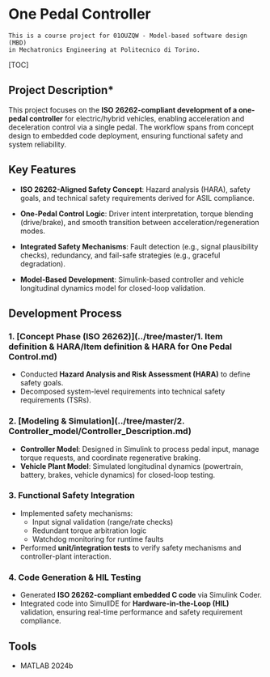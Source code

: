 # One Pedal Controller

    This is a course project for 01OUZQW - Model-based software design (MBD)
    in Mechatronics Engineering at Politecnico di Torino.

 [TOC]

## **Project Description***

This project focuses on the **ISO 26262-compliant development of a one-pedal controller** for electric/hybrid vehicles, enabling acceleration and deceleration control via a single pedal. The workflow spans from concept design to embedded code deployment, ensuring functional safety and system reliability.



## **Key Features**

- **ISO 26262-Aligned Safety Concept**: Hazard analysis (HARA), safety goals, and technical safety requirements derived for ASIL compliance.

- **One-Pedal Control Logic**: Driver intent interpretation, torque blending (drive/brake), and smooth transition between acceleration/regeneration modes.
- **Integrated Safety Mechanisms**: Fault detection (e.g., signal plausibility checks), redundancy, and fail-safe strategies (e.g., graceful degradation).
- **Model-Based Development**: Simulink-based controller and vehicle longitudinal dynamics model for closed-loop validation.



## **Development Process**

### 1. [Concept Phase (ISO 26262)](../tree/master/1. Item definition & HARA/Item definition & HARA for One Pedal Control.md)
- Conducted **Hazard Analysis and Risk Assessment (HARA)** to define safety goals.
- Decomposed system-level requirements into technical safety requirements (TSRs).

### 2. [Modeling & Simulation](../tree/master/2. Controller_model/Controller_Description.md)
- **Controller Model**: Designed in Simulink to process pedal input, manage torque requests, and coordinate regenerative braking.
- **Vehicle Plant Model**: Simulated longitudinal dynamics (powertrain, battery, brakes, vehicle dynamics) for closed-loop testing.

### 3. Functional Safety Integration
- Implemented safety mechanisms:
  - Input signal validation (range/rate checks)
  - Redundant torque arbitration logic
  - Watchdog monitoring for runtime faults
- Performed **unit/integration tests** to verify safety mechanisms and controller-plant interaction.

### 4. Code Generation & HIL Testing
- Generated **ISO 26262-compliant embedded C code** via Simulink Coder.
- Integrated code into SimulIDE for **Hardware-in-the-Loop (HIL)** validation, ensuring real-time performance and safety requirement compliance.



## **Tools**

- MATLAB 2024b





 